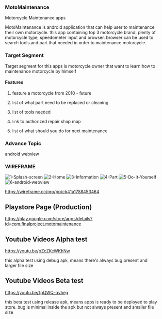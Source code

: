 ### MotoMaintenance

Motorcycle Maintenance apps

MotoMaintenance is android application that can help user to maintenance their own motorcycle. this app containing top 3 motorcycle brand, plenty of motorcycle type,
speedometer input and browser. browser can be used to search tools and part that needed in order to maintenance motorcycle. 

### Target Segment

Target segment for this apps is motorcycle owner that want to learn how to maintenance motorcycle by himself

#### Features

1. feature a motorcycle from 2010 - future

2. list of what part need to be replaced or cleaning

3. list of tools needed

4. link to authorized repair shop map

5. list of what should you do for next maintenance

### Advance Topic

android webview 

### WIREFRAME

![1-Splash-screen](https://user-images.githubusercontent.com/71313640/123911154-9b1afb00-d9a5-11eb-9c01-060817a60c01.png)
![2-Home](https://user-images.githubusercontent.com/71313640/123911147-99513780-d9a5-11eb-9d66-f80e944520ed.png)
![3-Information](https://user-images.githubusercontent.com/71313640/123911148-99e9ce00-d9a5-11eb-8c6f-2fe1be5b92a4.png)
![4-Part](https://user-images.githubusercontent.com/71313640/123911149-99e9ce00-d9a5-11eb-9a96-7aeb12ee5e5f.png)
![5-Do-It-Yourself](https://user-images.githubusercontent.com/71313640/123911150-9a826480-d9a5-11eb-9cfb-07d470966f4a.png)
![6-android-webview](https://user-images.githubusercontent.com/71313640/123911153-9b1afb00-d9a5-11eb-9cad-a6af106b96e7.png)



https://wireframe.cc/pro/pp/cb41a1788453464

 ## Playstore Page (Production)
 https://play.google.com/store/apps/details?id=com.finalproject.motomaintenance

 
 ## Youtube Videos Alpha test
 https://youtu.be/pZcZKcWKhNw
 
 this alpha test using debug apk, means there's always bug present and larger file size
 
 ## Youtube Videos Beta test
 https://youtu.be/1pQWQ-qvheg
 
 this beta test using release apk, means apps is ready to be deployed to play store. bug is minimal inside the apk but not always present and smaller file size
